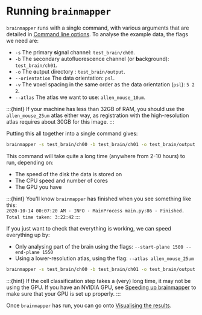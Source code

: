 # Running `brainmapper`

`brainmapper` runs with a single command, with various arguments that are detailed in [Command line options](/documentation/brainglobe-workflows/brainmapper/user-guide/command-line/cli).
To analyse the example data, the flags we need are:

- `-s` The primary **s**ignal channel: `test_brain/ch00`.
- `-b` The secondary autofluorescence channel (or **b**ackground): `test_brain/ch01`.
- `-o` The **o**utput directory :  `test_brain/output`.
- `--orientation` The data orientation: `psl`.
- `-v` The **v**oxel spacing in the same order as the data orientation (`psl`): `5 2 2`.
- `--atlas` The atlas we want to use: `allen_mouse_10um`.

:::{hint}
If your machine has less than 32GB of RAM, you should use the `allen_mouse_25um` atlas either way, as registration with the high-resolution atlas requires about 30GB for this image.
:::

Putting this all together into a single command gives:

```bash
brainmapper -s test_brain/ch00 -b test_brain/ch01 -o test_brain/output -v 5 2 2 --orientation psl --atlas allen_mouse_10um
```

This command will take quite a long time (anywhere from 2-10 hours) to run, depending on:

- The speed of the disk the data is stored on
- The CPU speed and number of cores
- The GPU you have

:::{hint}
You'll know `brainmapper` has finished when you see something like this:  
`2020-10-14 00:07:20 AM - INFO - MainProcess main.py:86 - Finished. Total time taken: 3:22:42`
:::

If you just want to check that everything is working, we can speed everything up by:

- Only analysing part of the brain using the flags: `--start-plane 1500 --end-plane 1550`
- Using a lower-resolution atlas, using the flag: `--atlas allen_mouse_25um`

```bash
brainmapper -s test_brain/ch00 -b test_brain/ch01 -o test_brain/output -v 5 2 2 --orientation psl --atlas allen_mouse_25um --start-plane 1500 --end-plane 1550
```

:::{hint}
If the cell classification step takes a (very) long time, it may not be using the GPU.
If you have an NVIDIA GPU, see [Speeding up brainmapper](/documentation/brainglobe-workflows/brainmapper/troubleshooting/speed-up) to make sure that your GPU is set up properly.
:::

Once `brainmapper` has run, you can go onto [Visualising the results](visualising-the-results).
